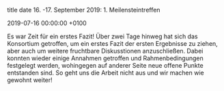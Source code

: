 title 	date
16. -17. September 2019: 1. Meilensteintreffen
	
2019-07-16 00:00:00 +0100

Es war Zeit für ein erstes Fazit! Über zwei Tage hinweg hat sich das Konsortium getroffen, um ein erstes Fazit der ersten Ergebnisse zu ziehen, aber auch um weitere fruchtbare Diskusstionen anzuschließen. 
Dabei konnten wieder einige Annahmen getroffen und Rahmenbedingungen festgelegt werden, wohingegen auf anderer Seite neue offene Punkte entstanden sind. So geht uns die Arbeit nicht aus und wir machen wie gewohnt weiter!
